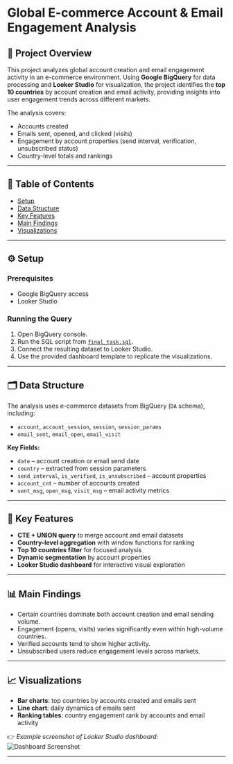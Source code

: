 # Global E-commerce Account & Email Engagement Analysis  

## 📌 Project Overview  
This project analyzes global account creation and email engagement activity in an e-commerce environment. Using **Google BigQuery** for data processing and **Looker Studio** for visualization, the project identifies the **top 10 countries** by account creation and email activity, providing insights into user engagement trends across different markets.  

The analysis covers:  
- Accounts created  
- Emails sent, opened, and clicked (visits)  
- Engagement by account properties (send interval, verification, unsubscribed status)  
- Country-level totals and rankings  

---

## 📂 Table of Contents  
- [Setup](#setup)  
- [Data Structure](#data-structure)  
- [Key Features](#key-features)  
- [Main Findings](#main-findings)  
- [Visualizations](#visualizations)  
 

---

## ⚙️ Setup  

### Prerequisites  
- Google BigQuery access  
- Looker Studio  

### Running the Query  
1. Open BigQuery console.  
2. Run the SQL script from [`final_task.sql`](final_task.sql).  
3. Connect the resulting dataset to Looker Studio.  
4. Use the provided dashboard template to replicate the visualizations.  

---

## 🗂️ Data Structure  
The analysis uses e-commerce datasets from BigQuery (`DA` schema), including:  
- `account`, `account_session`, `session`, `session_params`  
- `email_sent`, `email_open`, `email_visit`  

**Key Fields:**  
- `date` – account creation or email send date  
- `country` – extracted from session parameters  
- `send_interval`, `is_verified`, `is_unsubscribed` – account properties  
- `account_cnt` – number of accounts created  
- `sent_msg`, `open_msg`, `visit_msg` – email activity metrics  

---

## 🚀 Key Features  
- **CTE + UNION query** to merge account and email datasets  
- **Country-level aggregation** with window functions for ranking  
- **Top 10 countries filter** for focused analysis  
- **Dynamic segmentation** by account properties  
- **Looker Studio dashboard** for interactive visual exploration  

---

## 📊 Main Findings  
- Certain countries dominate both account creation and email sending volume.  
- Engagement (opens, visits) varies significantly even within high-volume countries.  
- Verified accounts tend to show higher activity.  
- Unsubscribed users reduce engagement levels across markets.  

---

## 📈 Visualizations  
- **Bar charts**: top countries by accounts created and emails sent  
- **Line chart**: daily dynamics of emails sent  
- **Ranking tables**: country engagement rank by accounts and email activity  

👉 *Example screenshot of Looker Studio dashboard:*  
![Dashboard Screenshot](images/dashboard_example.png)  

---

